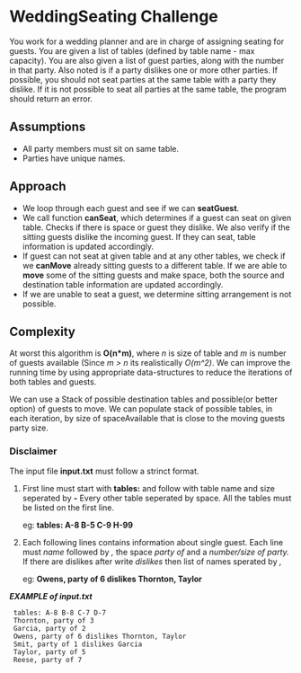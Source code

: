 # WeddingSeating Challenge


You work for a wedding planner and are in charge of assigning seating for guests. You are given a list of tables (defined by table name - max capacity). You are also given a list of guest parties, along with the number in that party. Also noted is if a party dislikes one or more other parties.
 If possible, you should not seat parties at the same table with a party they dislike. If it is not possible to seat all parties at the same table, the program should return an error.

## Assumptions
- All party members must sit on same table.
- Parties have unique names.

## Approach

- We loop through each guest and see if we can __seatGuest__.
- We call function __canSeat__, which determines if a guest can seat on given table. Checks if there is space or guest they dislike. We also verify
if the sitting guests dislike the incoming guest.
If they can seat, table information is updated accordingly.
- If guest can not seat at given table and at any other tables, we check if we __canMove__ already sitting guests to a different table. If we are able to __move__
some of the sitting guests and make space, both the source and destination table information are updated accordingly.
- If we are unable to seat a guest, we determine sitting arrangement is not possible.

## Complexity
At worst this algorithm is __O(n*m)__, where _n_ is size of table and _m_ is number of guests available (Since _m > n_ its realistically _O(m^2)_. We can improve the running time by using appropriate
data-structures to reduce the iterations of both tables and guests. 

We can use a Stack of possible destination tables and
possible(or better option) of guests to move. We can populate stack of possible tables, in each iteration, by size of spaceAvailable
that is close to the moving guests party size.

### Disclaimer

The input file __input.txt__ must follow a strinct format.

1. First line must start with __tables:__ and follow with table name and size seperated by __-__ Every other table seperated by space. All the tables must be 
listed on the first line.
   
    eg: __tables: A-8 B-5 C-9 H-99__
2. Each following lines contains information about single guest. Each line must _name_ followed by _,_ the space _party of_ and a _number/size of party._ If there are dislikes after write _dislikes_ then list of names sperated by _,_

    eg: __Owens, party of 6 dislikes Thornton, Taylor__

*__EXAMPLE of input.txt__*

     tables: A-8 B-8 C-7 D-7
     Thornton, party of 3
     Garcia, party of 2
     Owens, party of 6 dislikes Thornton, Taylor
     Smit, party of 1 dislikes Garcia
     Taylor, party of 5
     Reese, party of 7


